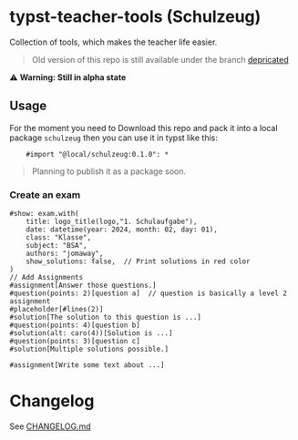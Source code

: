 # typst-teacher-tools (Schulzeug)

Collection of tools, which makes the teacher life easier.

> Old version of this repo is still available under the branch [depricated](https://github.com/jomaway/typst-teacher-templates/tree/depricated)

⚠️ **Warning: Still in alpha state**

## Usage

For the moment you need to Download this repo and pack it into a local package `schulzeug` then you can use it in typst like this:

```typst
    #import "@local/schulzeug:0.1.0": *
```

> Planning to publish it as a package soon.

### Create an exam

```typst
#show: exam.with(
    title: logo_title(logo,"1. Schulaufgabe"),
    date: datetime(year: 2024, month: 02, day: 01), 
    class: "Klasse",
    subject: "BSA",
    authors: "jomaway",
    show_solutions: false,  // Print solutions in red color
)
// Add Assignments
#assignment[Answer those questions.]
#question(points: 2)[question a]  // question is basically a level 2 assignment
#placeholder[#lines(2)]
#solution[The solution to this question is ...]
#question(points: 4)[question b]
#solution(alt: caro(4))[Solution is ...]
#question(points: 3)[question c]
#solution[Multiple solutions possible.]

#assignment[Write some text about ...]
```

# Changelog

See [CHANGELOG.md](CHANGELOG.md)
